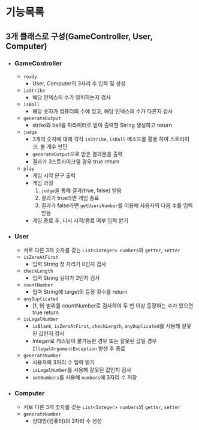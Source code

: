# 기능목록
## 3개 클래스로 구성(GameController, User, Computer)
* ### GameController
  * `ready`
    * User, Computer의 3자리 수 입력 및 생성
  * `isStrike`
    * 해당 인덱스의 수가 일치하는지 검사
  * `isBall`
     * 해당 숫자가 컴퓨터의 수에 있고, 해당 인덱스의 수가 다른지 검사
  * `generateOutput`
    * strike와 ball을 파라미터로 받아 출력할 String 생성하고 return
  * `judge`
    * 3개의 숫자에 대해 각각 `isStrike`, `isBall` 메소드를 활용 하여 스트라이크, 볼 개수 판단
    * `generateOutput`으로 받은 결과문을 출력
    * 결과가 3스트라이크일 경우 true return
  * `play`
    * 게임 시작 문구 출력
    * 게임 과정
      1. `judge`을 통해 결과(true, false) 받음
      2. 결과가 true라면 게임 종료
      3. 결과가 false라면 `getUsersNumber`를 이용해 사용자의 다음 수를 입력 받음
    * 게임 종료 후, 다시 시작/종료 여부 입력 받기

* ### User
  * 서로 다른 3개 숫자를 갖는 `List<Integer> numbers`와 `getter`, `setter`
  * `isZeroAtFirst`
    * 입력 String 첫 자리가 0인지 검사
  * `checkLength`
    * 입력 String 길이가 3인지 검사
  * `countNumber`
    * 입력 String에 target의 등장 횟수를 return
  * `anyDuplicated`
    * [1, 9] 범위를 countNumber로 검사하여 두 번 이상 등장하는 수가 있으면 true return
  * `isLegalNumber`
    * `isBlank`, `isZeroAtFirst`, `checkLength`, `anyDuplicated`를 사용해 잘못된 값인지 검사
    * Integer로 캐스팅이 불가능한 경우 또는 잘못된 값일 경우 `IllegalArgumentException` 발생 후 종료
  * `generateNumber`
    * 사용자의 3자리 수 입력 받기
    * `isLegalNumber`를 사용해 잘못된 값인지 검사
    * `setNumbers`를 사용해 `numbers`에 3자리 수 저장

* ### Computer
  * 서로 다른 3개 숫자를 갖는 `List<Integer> numbers`와 `getter`, `setter`
  * `generateNumber`
    * 상대방(컴퓨터)의 3자리 수 생성